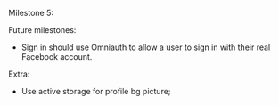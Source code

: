 Milestone 5:











Future milestones:
- Sign in should use Omniauth to allow a user to sign in with their real Facebook account.

Extra:
- Use active storage for profile bg picture;
